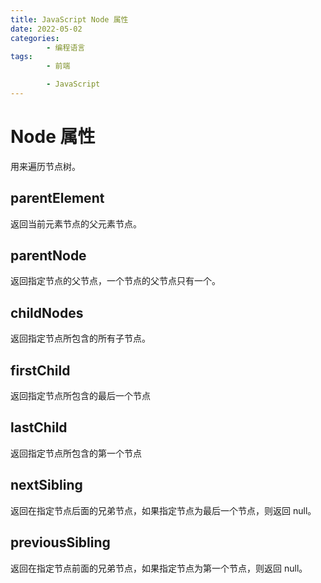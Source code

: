 ```yaml
---
title: JavaScript Node 属性
date: 2022-05-02
categories:
        - 编程语言
tags:
        - 前端

        - JavaScript
---
```


# Node 属性

用来遍历节点树。

## parentElement

返回当前元素节点的父元素节点。

## parentNode

返回指定节点的父节点，一个节点的父节点只有一个。

## childNodes

返回指定节点所包含的所有子节点。

## firstChild

返回指定节点所包含的最后一个节点

## lastChild

返回指定节点所包含的第一个节点

## nextSibling

返回在指定节点后面的兄弟节点，如果指定节点为最后一个节点，则返回 null。

## previousSibling

返回在指定节点前面的兄弟节点，如果指定节点为第一个节点，则返回 null。
